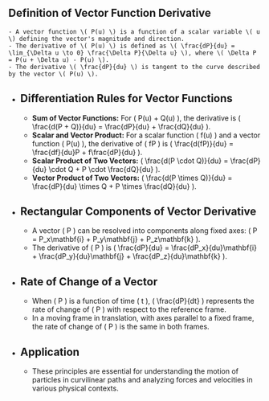 ## Definition of Vector Function Derivative
	- A vector function \( P(u) \) is a function of a scalar variable \( u \) defining the vector's magnitude and direction.
	- The derivative of \( P(u) \) is defined as \( \frac{dP}{du} = \lim_{\Delta u \to 0} \frac{\Delta P}{\Delta u} \), where \( \Delta P = P(u + \Delta u) - P(u) \).
	- The derivative \( \frac{dP}{du} \) is tangent to the curve described by the vector \( P(u) \).
- ## Differentiation Rules for Vector Functions
	- **Sum of Vector Functions:** For \( P(u) + Q(u) \), the derivative is \( \frac{d(P + Q)}{du} = \frac{dP}{du} + \frac{dQ}{du} \).
	- **Scalar and Vector Product:** For a scalar function \( f(u) \) and a vector function \( P(u) \), the derivative of \( fP \) is \( \frac{d(fP)}{du} = \frac{df}{du}P + f\frac{dP}{du} \).
	- **Scalar Product of Two Vectors:** \( \frac{d(P \cdot Q)}{du} = \frac{dP}{du} \cdot Q + P \cdot \frac{dQ}{du} \).
	- **Vector Product of Two Vectors:** \( \frac{d(P \times Q)}{du} = \frac{dP}{du} \times Q + P \times \frac{dQ}{du} \).
- ## Rectangular Components of Vector Derivative
	- A vector \( P \) can be resolved into components along fixed axes: \( P = P_x\mathbf{i} + P_y\mathbf{j} + P_z\mathbf{k} \).
	- The derivative of \( P \) is \( \frac{dP}{du} = \frac{dP_x}{du}\mathbf{i} + \frac{dP_y}{du}\mathbf{j} + \frac{dP_z}{du}\mathbf{k} \).
- ## Rate of Change of a Vector
	- When \( P \) is a function of time \( t \), \( \frac{dP}{dt} \) represents the rate of change of \( P \) with respect to the reference frame.
	- In a moving frame in translation, with axes parallel to a fixed frame, the rate of change of \( P \) is the same in both frames.
- ## Application
	- These principles are essential for understanding the motion of particles in curvilinear paths and analyzing forces and velocities in various physical contexts.